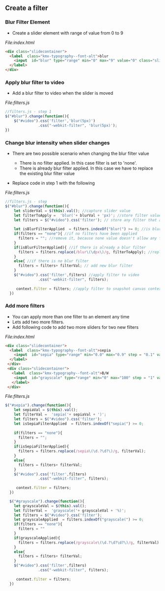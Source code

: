 ## Create a filter

### Blur Filter Element
* Create a slider element with range of value from 0 to 9 

_File:index.html_

```html
<div class="slidecontainer">
  <label  class="kmx-typography--font-alt">blur
    <input  id="blur" type="range" min="0" max="9" value="0" class="slider">
  </label>
</div>
```
### Apply blur filter to video

* Add a blur filter to video when the slider is moved

_File:filters.js_

```javascript
//filters.js - step 1
$("#blur").change(function(){
    $("#video").css('filter','blur(5px)')
               .css("-webkit-filter", 'blur(5px)');
})
```

### Change blur intensity when slider changes

* There are two possible scenario when changing the blur filter value
    * There is no filter applied. In this case filter is set to 'none'. 
    * There is already blur filter applied. In this case we have to replace the existing blur filter value

* Replace code in step 1 with the following

_File:filters.js_

```javascript
//filters.js - step 
$("#blur").change(function(){
    let sliderVal = $(this).val(); //capture slider value
    let filterToApply =  'blur('+ blurVal + 'px)'; //store filter value we want to apply in variable
    let filters = $("#video").css('filter'); // store any filter that are currently applied to video element
    
    let isBlurFilterApplied  = filters.indexOf("blur(") >= 0; //is blur filter currently applied to video
    if(filters == "none"){ //if no filters have been applied
      filters = ""; //remove it, because none value doesn't allow any filter to work
    }
    if(isBlurFilterApplied){ //if there is already a blur filter 
      filters = filters.replace(/blur\(\dpx\)/g, filterToApply); //replace current blur with new filter value
    }
    else{ //if there is no blur filter
      filters = filters+ filterVal; // add new blur filter
    }
    $("#video").css('filter',filters) //apply filter to video
               .css("-webkit-filter", filters);
  
     context.filter = filters; //apply filter to snapshot canvas context
  })
```
### Add more filters
* You can apply more than one filter to an element any time
* Lets add two more filters.
* Add following code to add two more sliders for two new filters

_File:index.html_

```html
<div class="slidecontainer">
  <label  class="kmx-typography--font-alt">sepia
    <input  id="sepia" type="range" min="0.0" max="0.9" step = "0.1" value="0" class="slider">
  </label>
 </div>
 <div class="slidecontainer">
   <label  class="kmx-typography--font-alt">B/W
    <input  id="grayscale" type="range" min="0" max="100" step = "1" value="0" class="slider">
   </label>
 </div>
```

_File:filters.js_

```javascript
$("#sepia").change(function(){
    let sepiaVal = $(this).val();
    let filterVal =  'sepia('+ sepiaVal + ')';
    let filters = $("#video").css('filter');
    let isSepiaFilterApplied  = filters.indexOf("sepia(") >= 0;
    
    if(filters == "none"){
      filters = "";
    }
    if(isSepiaFilterApplied){
      filters = filters.replace(/sepia\(\d.?\d?\)/g, filterVal);
    }
    else{
      filters = filters+ filterVal;
    }
    $("#video").css('filter',filters)
               .css("-webkit-filter", filters);
  
     context.filter = filters;
  })

  $("#grayscale").change(function(){
    let grayscaleVal = $(this).val();
    let filterVal =  'grayscale('+ grayscaleVal + '%)';
    let filters = $("#video").css('filter');
    let grayscaleApplied  = filters.indexOf("grayscale(") >= 0;
    if(filters == "none"){
      filters = ""
    }
    if(grayscaleApplied){
      filters = filters.replace(/grayscale\(\d.?\d?\d?\)/g, filterVal)
    }
    else{
      filters = filters+ filterVal;
    }
    $("#video").css('filter',filters)
               .css("-webkit-filter", filters);
  
     context.filter = filters;
  })

```
